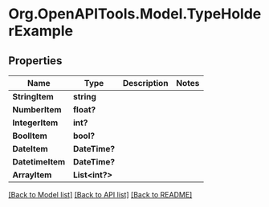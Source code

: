 # Org.OpenAPITools.Model.TypeHolderExample
## Properties

Name | Type | Description | Notes
------------ | ------------- | ------------- | -------------
**StringItem** | **string** |  | 
**NumberItem** | **float?** |  | 
**IntegerItem** | **int?** |  | 
**BoolItem** | **bool?** |  | 
**DateItem** | **DateTime?** |  | 
**DatetimeItem** | **DateTime?** |  | 
**ArrayItem** | **List&lt;int?&gt;** |  | 

[[Back to Model list]](../README.md#documentation-for-models) [[Back to API list]](../README.md#documentation-for-api-endpoints) [[Back to README]](../README.md)

